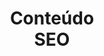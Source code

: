 ---
title: Conteúdo <br> SEO
description: Desenvolvimento de conteúdo para sites institucionais e e-commerces, de acordo com o tom de voz da marca e com base na pesquisa e análise de palavras-chave para melhorar seu posicionamento nos resultados orgânicos do Google e outros buscadores.
layout: default
---